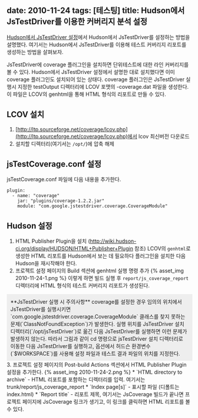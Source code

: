 date: 2010-11-24
tags: [테스팅]
title: Hudson에서 JsTestDriver를 이용한 커버리지 분석 설정
---
[Hudson에서 JsTestDriver 설정](/2010/hudson-jstestdriver/)에서 Hudson에서 JsTestDriver를 설정하는 방법을 설명했다. 여기서는 Hudson에서 JsTestDriver를 이용해 테스트 커버리지 리포트를 생성하는 방법을 살펴보자.
<!--more-->

JsTestDriver에 coverage 플러그인을 설치하면 단위테스트에 대한 라인 커버리지를 볼 수 있다. Hudson에서 JsTestDriver 설정에서 설명한 대로 설치했다면 이미 coverage 플러그인도 설치되어 있는 상태다. coverage 플러그인은 JsTestDriver 실행시 지정한 testOutput 디렉터리에 LCOV 포맷의 <config filename>-coverage.dat 파일을 생성한다. 이 파일은 LCOV의 genhtml을 통해 HTML 형식의 리포트로 만들 수 있다.

## LCOV 설치﻿
1. [http://ltp.sourceforge.net/coverage/lcov.php](http://ltp.sourceforge.net/coverage/lcov.php)에서 lcov 최신버전 다운로드
2. 설치할 디렉터리(여기서는 `/opt/`)에 압축 해제

## jsTestCoverage.conf 설정
jsTestCoverage.conf 파일에 다음 내용을 추가한다.

```
plugin:
  - name: "coverage"
    jar: "plugins/coverage-1.2.2.jar"
    module: "com.google.jstestdriver.coverage.CoverageModule"
```

## Hudson 설정
1. HTML Publisher Plugin을 설치
(http://wiki.hudson-ci.org/display/HUDSON/HTML+Publisher+Plugin 참조)
LCOV의 `genhtml`로 생성한 HTML 리포트를 Hudson에서 보는 데 필요하다
플러그인을 설치한 다음 Hudson을 재시작해야 한다.
2. 프로젝트 설정 페이지의 Build 섹션에 genhtml 실행 명령 추가
{% asset_img 2010-11-24-1.png %}
이렇게 하면 빌드 실행 후 `report/js_coverage_report` 디렉터리에 HTML 형식의 테스트 커버리지 리포트가 생성된다.
<div style="background-color:#eeeeee;padding:10px">**JsTestDriver 실행 시 주의사항**
coverage를 설정한 경우 임의의 위치에서 JsTestDriver를 실행시키면 `com.google.jstestdriver.coverage.CoverageModule` 클래스를 찾지 못하는 문제(`ClassNotFoundException`)가 발생한다. 실행 위치를 JsTestDriver 설치 디렉터리(`/opt/jsTestDriver`)로 옮긴 다음 JsTestDriver를 실행하면 이런 문제가 발생하지 않는다.
따라서 그림과 같이 cd 명령으로 jsTestDriver 설치 디렉터리로 이동한 다음 JsTestDriver를 실행하고, 옵션에서 허드슨 환경변수(`$WORKSPACE`)를 사용해 설정 파일과 테스트 결과 파일의 위치를 지정한다.
</div>
3. 프로젝트 설정 페이지의 Post-build Actions 섹션에서 HTML Publisher Plugin 설정을 추가한다.
{% asset_img 2010-11-24-2.png %}
  * `HTML directory to archive` - HTML 리포트를 포함하는 디렉터리를 입력. 여기서는 trunk/report/js_coverage_report
  * `Index page[s]` - 표시할 파일 (디폴트는 index.html)
  * `Report title` - 리포트 제목, 여기서는 JsCoverage
빌드가 끝나면 프로젝트 페이지에 JsCoverage 링크가 생기고, 이 링크를 클릭하면 HTML 리포트를 볼 수 있다.

